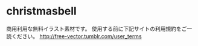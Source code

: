 # christmasbell

商用利用な無料イラスト素材です。
使用する前に下記サイトの利用規約をご一読ください。
http://free-vector.tumblr.com/user_terms
